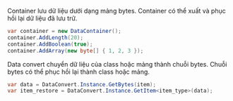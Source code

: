 ﻿Container lưu dữ liệu dưới dạng mảng bytes.
Container có thể xuất và phục hồi lại dữ liệu đã lưu trữ.
```csharp
var container = new DataContainer();
container.AddLength(20);
container.AddBoolean(true);
container.AddArray(new byte[] { 1, 2, 3 });
```
Data convert chuyển dữ liệu của class hoặc mảng thành chuỗi bytes.
Chuỗi bytes có thể phục hồi lại thành class hoặc mảng.
```csharp
var data = DataConvert.Instance.GetBytes(item);
var item_restore = DataConvert.Instance.GetItem<item_type>(data);
```
